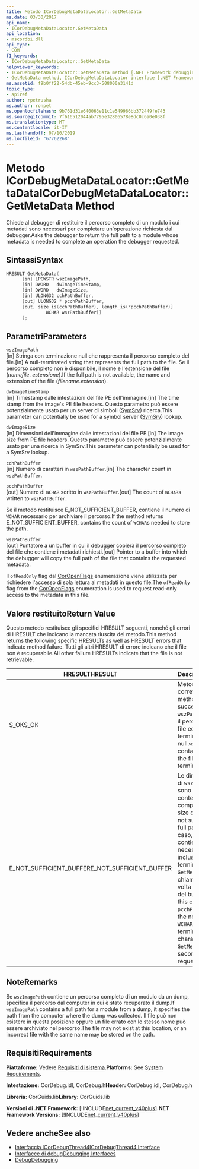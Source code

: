 ```yaml
---
title: Metodo ICorDebugMetaDataLocator::GetMetaData
ms.date: 03/30/2017
api_name:
- ICorDebugMetaDataLocator.GetMetaData
api_location:
- mscordbi.dll
api_type:
- COM
f1_keywords:
- ICorDebugMetaDataLocator::GetMetaData
helpviewer_keywords:
- ICorDebugMetaDataLocator::GetMetaData method [.NET Framework debugging]
- GetMetaData method, ICorDebugMetaDataLocator interface [.NET Framework debugging]
ms.assetid: f9b0ff22-54db-45eb-9cc3-508000a3141d
topic_type:
- apiref
author: rpetrusha
ms.author: ronpet
ms.openlocfilehash: 9b761d31e640063e11c1e549966bb372449fe743
ms.sourcegitcommit: 7f616512044ab7795e32806578e8dc0c6a0e038f
ms.translationtype: MT
ms.contentlocale: it-IT
ms.lasthandoff: 07/10/2019
ms.locfileid: "67762268"
---
```

# <a name="icordebugmetadatalocatorgetmetadata-method"></a><span data-ttu-id="4ae21-102">Metodo ICorDebugMetaDataLocator::GetMetaData</span><span class="sxs-lookup"><span data-stu-id="4ae21-102">ICorDebugMetaDataLocator::GetMetaData Method</span></span>
<span data-ttu-id="4ae21-103">Chiede al debugger di restituire il percorso completo di un modulo i cui metadati sono necessari per completare un'operazione richiesta dal debugger.</span><span class="sxs-lookup"><span data-stu-id="4ae21-103">Asks the debugger to return the full path to a module whose metadata is needed to complete an operation the debugger requested.</span></span>  
  
## <a name="syntax"></a><span data-ttu-id="4ae21-104">Sintassi</span><span class="sxs-lookup"><span data-stu-id="4ae21-104">Syntax</span></span>  
  
```cpp  
HRESULT GetMetaData(  
      [in] LPCWSTR wszImagePath,  
      [in] DWORD   dwImageTimeStamp,  
      [in] DWORD   dwImageSize,  
      [in] ULONG32 cchPathBuffer,  
      [out] ULONG32 * pcchPathBuffer,  
      [out, size_is(cchPathBuffer), length_is(*pcchPathBuffer)]  
               WCHAR wszPathBuffer[]  
      );  
```  
  
## <a name="parameters"></a><span data-ttu-id="4ae21-105">Parametri</span><span class="sxs-lookup"><span data-stu-id="4ae21-105">Parameters</span></span>  
 `wszImagePath`  
 <span data-ttu-id="4ae21-106">[in] Stringa con terminazione null che rappresenta il percorso completo del file.</span><span class="sxs-lookup"><span data-stu-id="4ae21-106">[in] A null-terminated string that represents the full path to the file.</span></span> <span data-ttu-id="4ae21-107">Se il percorso completo non è disponibile, il nome e l'estensione del file (*nomefile*. *estensione*).</span><span class="sxs-lookup"><span data-stu-id="4ae21-107">If the full path is not available, the name and extension of the file (*filename*.*extension*).</span></span>  
  
 `dwImageTimeStamp`  
 <span data-ttu-id="4ae21-108">[in] Timestamp dalle intestazioni del file PE dell'immagine.</span><span class="sxs-lookup"><span data-stu-id="4ae21-108">[in] The time stamp from the image's PE file headers.</span></span> <span data-ttu-id="4ae21-109">Questo parametro può essere potenzialmente usato per un server di simboli ([SymSrv](/windows/desktop/debug/using-symsrv)) ricerca.</span><span class="sxs-lookup"><span data-stu-id="4ae21-109">This parameter can potentially be used for a symbol server ([SymSrv](/windows/desktop/debug/using-symsrv)) lookup.</span></span>  
  
 `dwImageSize`  
 <span data-ttu-id="4ae21-110">[in] Dimensioni dell'immagine dalle intestazioni del file PE.</span><span class="sxs-lookup"><span data-stu-id="4ae21-110">[in] The image size from PE file headers.</span></span> <span data-ttu-id="4ae21-111">Questo parametro può essere potenzialmente usato per una ricerca in SymSrv.</span><span class="sxs-lookup"><span data-stu-id="4ae21-111">This parameter can potentially be used for a SymSrv lookup.</span></span>  
  
 `cchPathBuffer`  
 <span data-ttu-id="4ae21-112">[in] Numero di caratteri in `wszPathBuffer`.</span><span class="sxs-lookup"><span data-stu-id="4ae21-112">[in] The character count in `wszPathBuffer`.</span></span>  
  
 `pcchPathBuffer`  
 <span data-ttu-id="4ae21-113">[out] Numero di `WCHAR` scritto in `wszPathBuffer`.</span><span class="sxs-lookup"><span data-stu-id="4ae21-113">[out] The count of `WCHAR`s written to `wszPathBuffer`.</span></span>  
  
 <span data-ttu-id="4ae21-114">Se il metodo restituisce E_NOT_SUFFICIENT_BUFFER, contiene il numero di `WCHAR` necessario per archiviare il percorso.</span><span class="sxs-lookup"><span data-stu-id="4ae21-114">If the method returns E_NOT_SUFFICIENT_BUFFER, contains the count of `WCHAR`s needed to store the path.</span></span>  
  
 `wszPathBuffer`  
 <span data-ttu-id="4ae21-115">[out] Puntatore a un buffer in cui il debugger copierà il percorso completo del file che contiene i metadati richiesti.</span><span class="sxs-lookup"><span data-stu-id="4ae21-115">[out] Pointer to a buffer into which the debugger will copy the full path of the file that contains the requested metadata.</span></span>  
  
 <span data-ttu-id="4ae21-116">Il `ofReadOnly` flag dal [CorOpenFlags](../../../../docs/framework/unmanaged-api/metadata/coropenflags-enumeration.md) enumerazione viene utilizzata per richiedere l'accesso di sola lettura ai metadati in questo file.</span><span class="sxs-lookup"><span data-stu-id="4ae21-116">The `ofReadOnly` flag from the [CorOpenFlags](../../../../docs/framework/unmanaged-api/metadata/coropenflags-enumeration.md) enumeration is used to request read-only access to the metadata in this file.</span></span>  
  
## <a name="return-value"></a><span data-ttu-id="4ae21-117">Valore restituito</span><span class="sxs-lookup"><span data-stu-id="4ae21-117">Return Value</span></span>  
 <span data-ttu-id="4ae21-118">Questo metodo restituisce gli specifici HRESULT seguenti, nonché gli errori di HRESULT che indicano la mancata riuscita del metodo.</span><span class="sxs-lookup"><span data-stu-id="4ae21-118">This method returns the following specific HRESULTs as well as HRESULT errors that indicate method failure.</span></span> <span data-ttu-id="4ae21-119">Tutti gli altri HRESULT di errore indicano che il file non è recuperabile.</span><span class="sxs-lookup"><span data-stu-id="4ae21-119">All other failure HRESULTs indicate that the file is not retrievable.</span></span>  
  
|<span data-ttu-id="4ae21-120">HRESULT</span><span class="sxs-lookup"><span data-stu-id="4ae21-120">HRESULT</span></span>|<span data-ttu-id="4ae21-121">Descrizione</span><span class="sxs-lookup"><span data-stu-id="4ae21-121">Description</span></span>|  
|-------------|-----------------|  
|<span data-ttu-id="4ae21-122">S_OK</span><span class="sxs-lookup"><span data-stu-id="4ae21-122">S_OK</span></span>|<span data-ttu-id="4ae21-123">Metodo completato correttamente.</span><span class="sxs-lookup"><span data-stu-id="4ae21-123">The method completed successfully.</span></span> <span data-ttu-id="4ae21-124">`wszPathBuffer` contiene il percorso completo del file ed è con terminazione null.</span><span class="sxs-lookup"><span data-stu-id="4ae21-124">`wszPathBuffer` contains the full path to the file and is null-terminated.</span></span>|  
|<span data-ttu-id="4ae21-125">E_NOT_SUFFICIENT_BUFFER</span><span class="sxs-lookup"><span data-stu-id="4ae21-125">E_NOT_SUFFICIENT_BUFFER</span></span>|<span data-ttu-id="4ae21-126">Le dimensioni correnti di `wszPathBuffer` non sono sufficienti a contenere il percorso completo.</span><span class="sxs-lookup"><span data-stu-id="4ae21-126">The current size of `wszPathBuffer` is not sufficient to hold the full path.</span></span> <span data-ttu-id="4ae21-127">In questo caso, `pcchPathBuffer` contiene il numero necessario di `WCHAR`s, incluso il carattere di terminazione null e `GetMetaData` viene chiamato una seconda volta con le dimensioni del buffer richiesto.</span><span class="sxs-lookup"><span data-stu-id="4ae21-127">In this case, `pcchPathBuffer` contains the needed count of `WCHAR`s, including the terminating null character, and `GetMetaData` is called a second time with the requested buffer size.</span></span>|  
  
## <a name="remarks"></a><span data-ttu-id="4ae21-128">Note</span><span class="sxs-lookup"><span data-stu-id="4ae21-128">Remarks</span></span>  
 <span data-ttu-id="4ae21-129">Se `wszImagePath` contiene un percorso completo di un modulo da un dump, specifica il percorso dal computer in cui è stato recuperato il dump.</span><span class="sxs-lookup"><span data-stu-id="4ae21-129">If `wszImagePath` contains a full path for a module from a dump, it specifies the path from the computer where the dump was collected.</span></span> <span data-ttu-id="4ae21-130">Il file può non esistere in questa posizione oppure un file errato con lo stesso nome può essere archiviato nel percorso.</span><span class="sxs-lookup"><span data-stu-id="4ae21-130">The file may not exist at this location, or an incorrect file with the same name may be stored on the path.</span></span>  
  
## <a name="requirements"></a><span data-ttu-id="4ae21-131">Requisiti</span><span class="sxs-lookup"><span data-stu-id="4ae21-131">Requirements</span></span>  
 <span data-ttu-id="4ae21-132">**Piattaforme:** Vedere [Requisiti di sistema](../../../../docs/framework/get-started/system-requirements.md).</span><span class="sxs-lookup"><span data-stu-id="4ae21-132">**Platforms:** See [System Requirements](../../../../docs/framework/get-started/system-requirements.md).</span></span>  
  
 <span data-ttu-id="4ae21-133">**Intestazione:** CorDebug.idl, CorDebug.h</span><span class="sxs-lookup"><span data-stu-id="4ae21-133">**Header:** CorDebug.idl, CorDebug.h</span></span>  
  
 <span data-ttu-id="4ae21-134">**Libreria:** CorGuids.lib</span><span class="sxs-lookup"><span data-stu-id="4ae21-134">**Library:** CorGuids.lib</span></span>  
  
 <span data-ttu-id="4ae21-135">**Versioni di .NET Framework:** [!INCLUDE[net_current_v40plus](../../../../includes/net-current-v40plus-md.md)]</span><span class="sxs-lookup"><span data-stu-id="4ae21-135">**.NET Framework Versions:** [!INCLUDE[net_current_v40plus](../../../../includes/net-current-v40plus-md.md)]</span></span>  
  
## <a name="see-also"></a><span data-ttu-id="4ae21-136">Vedere anche</span><span class="sxs-lookup"><span data-stu-id="4ae21-136">See also</span></span>

- [<span data-ttu-id="4ae21-137">Interfaccia ICorDebugThread4</span><span class="sxs-lookup"><span data-stu-id="4ae21-137">ICorDebugThread4 Interface</span></span>](../../../../docs/framework/unmanaged-api/debugging/icordebugthread4-interface.md)
- [<span data-ttu-id="4ae21-138">Interfacce di debug</span><span class="sxs-lookup"><span data-stu-id="4ae21-138">Debugging Interfaces</span></span>](../../../../docs/framework/unmanaged-api/debugging/debugging-interfaces.md)
- [<span data-ttu-id="4ae21-139">Debug</span><span class="sxs-lookup"><span data-stu-id="4ae21-139">Debugging</span></span>](../../../../docs/framework/unmanaged-api/debugging/index.md)
